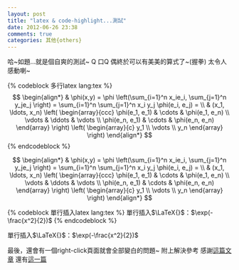 ```yaml
---
layout: post
title: "latex & code-highlight...測試"
date: 2012-06-26 23:38
comments: true
categories: 其他{others}
---
```


哈~如題…就是個自爽的測試~ Q 口Q 偶終於可以有美美的算式了~(握拳) 太令人感動喇~


<!-- more -->

{% codeblock 多行latex lang:tex %}
$$
\begin{align*}
  & \phi(x,y) = \phi \left(\sum_{i=1}^n x_ie_i, \sum_{j=1}^n y_je_j \right)
  = \sum_{i=1}^n \sum_{j=1}^n x_i y_j \phi(e_i, e_j) = \\
  & (x_1, \ldots, x_n) \left( \begin{array}{ccc}
      \phi(e_1, e_1) & \cdots & \phi(e_1, e_n) \\
      \vdots & \ddots & \vdots \\
      \phi(e_n, e_1) & \cdots & \phi(e_n, e_n)
    \end{array} \right)
  \left( \begin{array}{c}
      y_1 \\
      \vdots \\
      y_n
    \end{array} \right)
\end{align*}
$$
{% endcodeblock %}

$$
\begin{align*}
  & \phi(x,y) = \phi \left(\sum_{i=1}^n x_ie_i, \sum_{j=1}^n y_je_j \right)
  = \sum_{i=1}^n \sum_{j=1}^n x_i y_j \phi(e_i, e_j) = \\
  & (x_1, \ldots, x_n) \left( \begin{array}{ccc}
      \phi(e_1, e_1) & \cdots & \phi(e_1, e_n) \\
      \vdots & \ddots & \vdots \\
      \phi(e_n, e_1) & \cdots & \phi(e_n, e_n)
    \end{array} \right)
  \left( \begin{array}{c}
      y_1 \\
      \vdots \\
      y_n
    \end{array} \right)
\end{align*}
$$

{% codeblock 單行插入latex lang:tex %}
單行插入$\LaTeX{}$：$\exp(-\frac{x^2}{2})$
{% endcodeblock %}

單行插入$\LaTeX{}$：$\exp(-\frac{x^2}{2})$


最後，還會有一個right-click頁面就會全部變白的問題~ 附上解決參考
感謝[這篇文章](http://chen.yanping.me/cn/blog/2012/03/10/octopress-with-latex/)
還有[這一篇](http://steshaw.org/blog/2012/02/09/hello-mathjax/)

